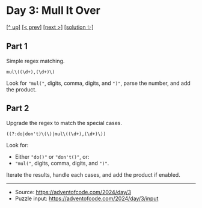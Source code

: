 # Day 3: Mull It Over

[[^ up]](../../README.MD) [[< prev]](../day-02/README.MD) [[next >]](../day-04/README.MD) [[solution ✨]](./solve.py)

<!-- article begin -->

## Part 1

Simple regex matching.

```
mul\((\d+),(\d+)\)
```

Look for `"mul("`, digits, comma, digits, and `")"`, parse the number, and add the product.

## Part 2

Upgrade the regex to match the special cases.

```
((?:do|don't)\(\)|mul\((\d+),(\d+)\))
```

Look for:

- Either `"do()"` or `"don't()"`, or:
- `"mul("`, digits, comma, digits, and `")"`.

Iterate the results, handle each cases, and add the product if enabled.

<!-- article end -->

---

* Source: https://adventofcode.com/2024/day/3
* Puzzle input: https://adventofcode.com/2024/day/3/input
